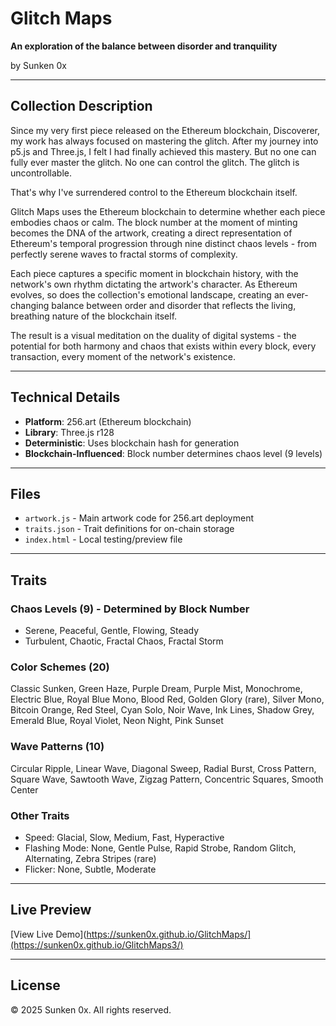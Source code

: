 # Glitch Maps

**An exploration of the balance between disorder and tranquility**

by Sunken 0x

---

## Collection Description

Since my very first piece released on the Ethereum blockchain, Discoverer, my work has always focused on mastering the glitch. After my journey into p5.js and Three.js, I felt I had finally achieved this mastery. But no one can fully ever master the glitch. No one can control the glitch. The glitch is uncontrollable.

That's why I've surrendered control to the Ethereum blockchain itself.

Glitch Maps uses the Ethereum blockchain to determine whether each piece embodies chaos or calm. The block number at the moment of minting becomes the DNA of the artwork, creating a direct representation of Ethereum's temporal progression through nine distinct chaos levels - from perfectly serene waves to fractal storms of complexity.

Each piece captures a specific moment in blockchain history, with the network's own rhythm dictating the artwork's character. As Ethereum evolves, so does the collection's emotional landscape, creating an ever-changing balance between order and disorder that reflects the living, breathing nature of the blockchain itself.

The result is a visual meditation on the duality of digital systems - the potential for both harmony and chaos that exists within every block, every transaction, every moment of the network's existence.

---

## Technical Details

- **Platform**: 256.art (Ethereum blockchain)
- **Library**: Three.js r128
- **Deterministic**: Uses blockchain hash for generation
- **Blockchain-Influenced**: Block number determines chaos level (9 levels)

---

## Files

- `artwork.js` - Main artwork code for 256.art deployment
- `traits.json` - Trait definitions for on-chain storage
- `index.html` - Local testing/preview file

---

## Traits

### Chaos Levels (9) - Determined by Block Number
- Serene, Peaceful, Gentle, Flowing, Steady
- Turbulent, Chaotic, Fractal Chaos, Fractal Storm

### Color Schemes (20)
Classic Sunken, Green Haze, Purple Dream, Purple Mist, Monochrome, Electric Blue, Royal Blue Mono, Blood Red, Golden Glory (rare), Silver Mono, Bitcoin Orange, Red Steel, Cyan Solo, Noir Wave, Ink Lines, Shadow Grey, Emerald Blue, Royal Violet, Neon Night, Pink Sunset

### Wave Patterns (10)
Circular Ripple, Linear Wave, Diagonal Sweep, Radial Burst, Cross Pattern, Square Wave, Sawtooth Wave, Zigzag Pattern, Concentric Squares, Smooth Center

### Other Traits
- Speed: Glacial, Slow, Medium, Fast, Hyperactive
- Flashing Mode: None, Gentle Pulse, Rapid Strobe, Random Glitch, Alternating, Zebra Stripes (rare)
- Flicker: None, Subtle, Moderate

---

## Live Preview

[View Live Demo](https://sunken0x.github.io/GlitchMaps/](https://sunken0x.github.io/GlitchMaps3/)



---

## License

© 2025 Sunken 0x. All rights reserved.
